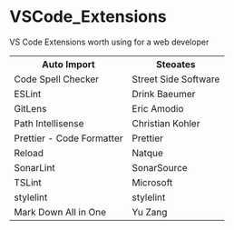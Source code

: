 # VSCode_Extensions

VS Code Extensions worth using for a web developer

<table>
    <tr>
        <th>Auto Import</th>
        <th>Steoates</th>
    </tr>
    <tr>
        <td>Code Spell Checker</td>
        <td>Street Side Software</td>
    </tr>
    <tr>
        <td>ESLint</td>
        <td>Drink Baeumer</td>
    </tr>
    <tr>
        <td>GitLens</td>
        <td>Eric Amodio</td>
    </tr>
    <tr>
        <td>Path Intellisense</td>
        <td>Christian Kohler</td>
    </tr>
    <tr>
        <td>Prettier - Code Formatter</td>
        <td>Prettier</td>
    </tr>
    <tr>
        <td>Reload</td>
        <td>Natque</td>
    </tr>
    <tr>
        <td>SonarLint</td>
        <td>SonarSource</td>
    </tr>
    <tr>
        <td>TSLint</td>
        <td>Microsoft</td>
    </tr>
    <tr>
        <td>stylelint</td>
        <td>stylelint</td>
    </tr>
    <tr>
        <td>Mark Down All in One</td>
        <td>Yu Zang</td>
    </tr>
</table>